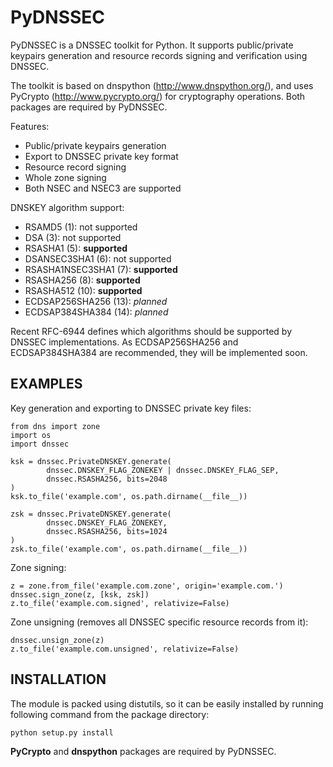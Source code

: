PyDNSSEC
========

PyDNSSEC is a DNSSEC toolkit for Python. It supports public/private keypairs
generation and resource records signing and verification using DNSSEC.

The toolkit is based on dnspython (http://www.dnspython.org/), and uses 
PyCrypto (http://www.pycrypto.org/) for cryptography operations. Both packages
are required by PyDNSSEC.

Features:
*   Public/private keypairs generation
*   Export to DNSSEC private key format
*   Resource record signing
*   Whole zone signing
*   Both NSEC and NSEC3 are supported

DNSKEY algorithm support:
*   RSAMD5 (1): not supported
*   DSA (3): not supported
*   RSASHA1 (5): __supported__
*   DSANSEC3SHA1 (6): not supported 
*   RSASHA1NSEC3SHA1 (7): __supported__
*   RSASHA256 (8): __supported__
*   RSASHA512 (10): __supported__
*   ECDSAP256SHA256 (13): _planned_
*   ECDSAP384SHA384 (14): _planned_

Recent RFC-6944 defines which algorithms should be supported by DNSSEC
implementations. As ECDSAP256SHA256 and ECDSAP384SHA384 are recommended, they
will be implemented soon.


EXAMPLES
--------

Key generation and exporting to DNSSEC private key files:

	from dns import zone
	import os
	import dnssec
	
	ksk = dnssec.PrivateDNSKEY.generate(
	        dnssec.DNSKEY_FLAG_ZONEKEY | dnssec.DNSKEY_FLAG_SEP, 
	        dnssec.RSASHA256, bits=2048
	)
	ksk.to_file('example.com', os.path.dirname(__file__))
	
	zsk = dnssec.PrivateDNSKEY.generate(
	        dnssec.DNSKEY_FLAG_ZONEKEY, 
	        dnssec.RSASHA256, bits=1024
	)
	zsk.to_file('example.com', os.path.dirname(__file__))

Zone signing:

	z = zone.from_file('example.com.zone', origin='example.com.')
	dnssec.sign_zone(z, [ksk, zsk])
	z.to_file('example.com.signed', relativize=False)

Zone unsigning (removes all DNSSEC specific resource records from it):

	dnssec.unsign_zone(z) 
	z.to_file('example.com.unsigned', relativize=False)


INSTALLATION
------------

The module is packed using distutils, so it can be easily installed by running
following command from the package directory:

	python setup.py install

__PyCrypto__ and __dnspython__ packages are required by PyDNSSEC.



